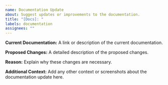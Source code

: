 ```yaml
---
name: Documentation Update
about: Suggest updates or improvements to the documentation.
title: "[Docs]: "
labels: documentation
assignees: ""
---
```


**Current Documentation:**
A link or description of the current documentation.

**Proposed Changes:**
A detailed description of the proposed changes.

**Reason:**
Explain why these changes are necessary.

**Additional Context:**
Add any other context or screenshots about the documentation update here.
